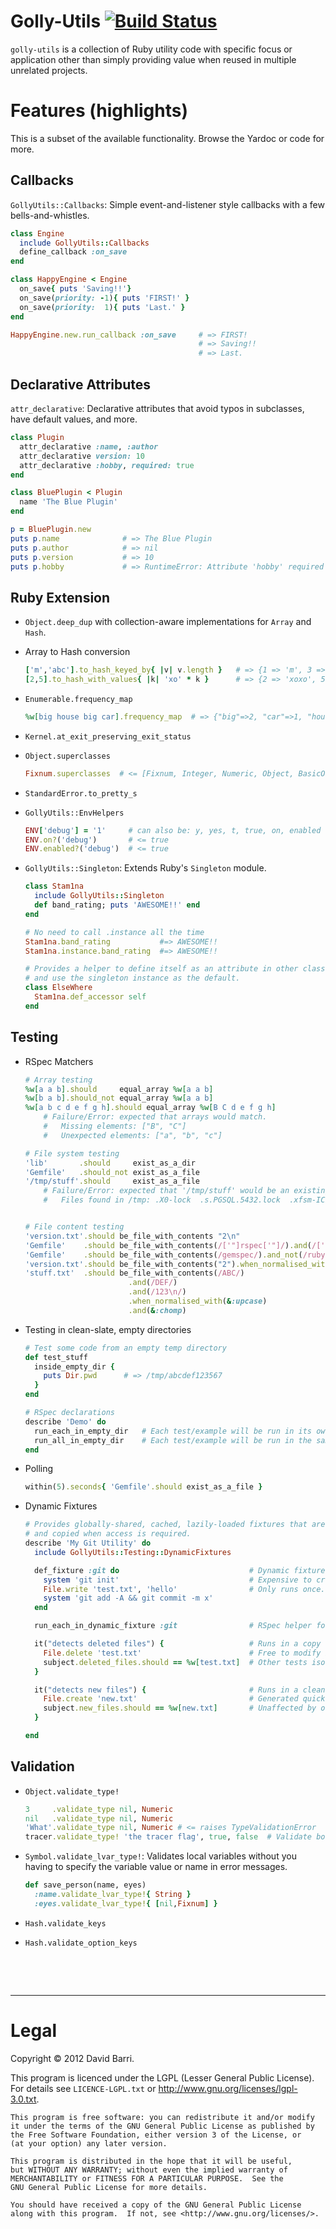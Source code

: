 # Golly-Utils [![Build Status](https://secure.travis-ci.org/japgolly/golly-utils.png?branch=master)](http://travis-ci.org/japgolly/golly-utils)


`golly-utils` is a collection of Ruby utility code with specific focus or application other than
simply providing value when reused in multiple unrelated projects.

Features (highlights)
=====================

This is a subset of the available functionality. Browse the Yardoc or code for more.

Callbacks
---------

`GollyUtils::Callbacks`: Simple event-and-listener style callbacks with a few bells-and-whistles.
```ruby
class Engine
  include GollyUtils::Callbacks
  define_callback :on_save
end

class HappyEngine < Engine
  on_save{ puts 'Saving!!'}
  on_save(priority: -1){ puts 'FIRST!' }
  on_save(priority:  1){ puts 'Last.' }
end

HappyEngine.new.run_callback :on_save     # => FIRST!
                                          # => Saving!!
                                          # => Last.
```

Declarative Attributes
----------------------

`attr_declarative`: Declarative attributes that avoid typos in subclasses, have default values, and
more.
```ruby
class Plugin
  attr_declarative :name, :author
  attr_declarative version: 10
  attr_declarative :hobby, required: true
end

class BluePlugin < Plugin
  name 'The Blue Plugin'
end

p = BluePlugin.new
puts p.name              # => The Blue Plugin
puts p.author            # => nil
puts p.version           # => 10
puts p.hobby             # => RuntimeError: Attribute 'hobby' required by Plugin but not set in BluePlugin.
```

Ruby Extension
--------------

* `Object.deep_dup` with collection-aware implementations for `Array` and `Hash`.
* Array to Hash conversion

  ```ruby
  ['m','abc'].to_hash_keyed_by{ |v| v.length }   # => {1 => 'm', 3 => 'abc}
  [2,5].to_hash_with_values{ |k| 'xo' * k }      # => {2 => 'xoxo', 5 => 'xoxoxoxoxo'}
  ```
* `Enumerable.frequency_map`

  ```ruby
  %w[big house big car].frequency_map  # => {"big"=>2, "car"=>1, "house"=>1}
  ```
* `Kernel.at_exit_preserving_exit_status`
* `Object.superclasses`

  ```ruby
  Fixnum.superclasses  # <= [Fixnum, Integer, Numeric, Object, BasicObject]
  ```
* `StandardError.to_pretty_s`
* `GollyUtils::EnvHelpers`

  ```ruby
  ENV['debug'] = '1'     # can also be: y, yes, t, true, on, enabled
  ENV.on?('debug')       # <= true
  ENV.enabled?('debug')  # <= true
  ```
* `GollyUtils::Singleton`: Extends Ruby's `Singleton` module.
  ```ruby
  class Stam1na
    include GollyUtils::Singleton
    def band_rating; puts 'AWESOME!!' end
  end

  # No need to call .instance all the time
  Stam1na.band_rating           #=> AWESOME!!
  Stam1na.instance.band_rating  #=> AWESOME!!

  # Provides a helper to define itself as an attribute in other classes
  # and use the singleton instance as the default.
  class ElseWhere
    Stam1na.def_accessor self
  end
  ```

Testing
-------

* RSpec Matchers
  ```ruby
  # Array testing
  %w[a a b].should     equal_array %w[a a b]
  %w[b a b].should_not equal_array %w[a a b]
  %w[a b c d e f g h].should equal_array %w[B C d e f g h]
      # Failure/Error: expected that arrays would match.
      #   Missing elements: ["B", "C"]
      #   Unexpected elements: ["a", "b", "c"]

  # File system testing
  'lib'       .should     exist_as_a_dir
  'Gemfile'   .should_not exist_as_a_file
  '/tmp/stuff'.should     exist_as_a_file
      # Failure/Error: expected that '/tmp/stuff' would be an existing file.
      #   Files found in /tmp: .X0-lock  .s.PGSQL.5432.lock  .xfsm-ICE-TVOQMW


  # File content testing
  'version.txt'.should be_file_with_contents "2\n"
  'Gemfile'    .should be_file_with_contents(/['"]rspec['"]/).and(/['"]golly-utils['"]/)
  'Gemfile'    .should be_file_with_contents(/gemspec/).and_not(/rubygems/)
  'version.txt'.should be_file_with_contents("2").when_normalised_with(&:chomp)
  'stuff.txt'  .should be_file_with_contents(/ABC/)
                         .and(/DEF/)
                         .and(/123\n/)
                         .when_normalised_with(&:upcase)
                         .and(&:chomp)
  ```

* Testing in clean-slate, empty directories
  ```ruby
  # Test some code from an empty temp directory
  def test_stuff
    inside_empty_dir {
      puts Dir.pwd      # => /tmp/abcdef123567
    }
  end

  # RSpec declarations
  describe 'Demo' do
    run_each_in_empty_dir   # Each test/example will be run in its own empty temp dir
    run_all_in_empty_dir    # Each test/example will be run in the same empty temp dir
  end
  ```

* Polling
  ```ruby
  within(5).seconds{ 'Gemfile'.should exist_as_a_file }
  ```

* Dynamic Fixtures
  ```ruby
  # Provides globally-shared, cached, lazily-loaded fixtures that are generated once on-demand,
  # and copied when access is required.
  describe 'My Git Utility' do
    include GollyUtils::Testing::DynamicFixtures

    def_fixture :git do                             # Dynamic fixture definition.
      system 'git init'                             # Expensive to create.
      File.write 'test.txt', 'hello'                # Only runs once.
      system 'git add -A && git commit -m x'
    end

    run_each_in_dynamic_fixture :git                # RSpec helper for fixture usage.

    it("detects deleted files") {                   # Runs in a copy of the fixture.
      File.delete 'test.txt'                        # Free to modify its fixture copy.
      subject.deleted_files.should == %w[test.txt]  # Other tests isolated from these these changes.
    }

    it("detects new files") {                       # Runs in a clean copy of the fixture.
      File.create 'new.txt'                         # Generated quickly by copying cache.
      subject.new_files.should == %w[new.txt]       # Unaffected by other tests' fixture modification.
    }

  end
  ```

Validation
----------

* `Object.validate_type!`

  ```ruby
  3     .validate_type nil, Numeric
  nil   .validate_type nil, Numeric
  'What'.validate_type nil, Numeric # <= raises TypeValidationError
  tracer.validate_type! 'the tracer flag', true, false  # Validate boolean with nice err msg
  ```
* `Symbol.validate_lvar_type!`: Validates local variables without you having to specify the variable
  value or name in error messages.
  ```ruby
  def save_person(name, eyes)
    :name.validate_lvar_type!{ String }
    :eyes.validate_lvar_type!{ [nil,Fixnum] }
  ```
* `Hash.validate_keys`
* `Hash.validate_option_keys`


&nbsp;

&nbsp;

----

Legal
=====

Copyright &copy; 2012 David Barri.

This program is licenced under the LGPL (Lesser General Public License).
For details see `LICENCE-LGPL.txt` or <http://www.gnu.org/licenses/lgpl-3.0.txt>.


    This program is free software: you can redistribute it and/or modify
    it under the terms of the GNU General Public License as published by
    the Free Software Foundation, either version 3 of the License, or
    (at your option) any later version.

    This program is distributed in the hope that it will be useful,
    but WITHOUT ANY WARRANTY; without even the implied warranty of
    MERCHANTABILITY or FITNESS FOR A PARTICULAR PURPOSE.  See the
    GNU General Public License for more details.

    You should have received a copy of the GNU General Public License
    along with this program.  If not, see <http://www.gnu.org/licenses/>.

